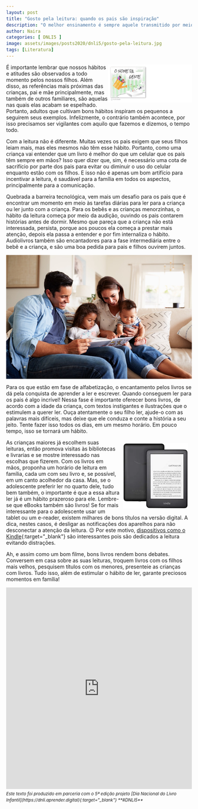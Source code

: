 ```yaml
---
layout: post
title: "Gosto pela leitura: quando os pais são inspiração"
description: "O melhor ensinamento é sempre aquele transmitido por meio do exemplo."
author: Naira
categories: [ DNLI5 ]
image: assets/images/posts2020/dnli5/gosto-pela-leitura.jpg
tags: [Literatura]
---
```

<style>
.onomegente {float: right; width: 45%;}
.kindle {float: right; width: 35%; padding:10px;}
.d5a10 {
  font-family: 'Crafty Girls', cursive;
  color:gray;
  font-weight: bold;
}
</style>
<a href="https://aprender.digital/"><img class="onomegente" src="/assets/images/o-nome-da-gente.gif" align="rigth"></a>
É importante lembrar que nossos hábitos e atitudes são observados a todo momento pelos nossos filhos. Além disso, as referências mais próximas das crianças, pai e mãe principalmente, mas também de outros familiares, são aquelas nas quais elas acabam se espelhado. Portanto, adultos que cultivam bons hábitos inspiram os pequenos a seguirem seus exemplos. Infelizmente, o contrário também acontece, por isso precisamos ser vigilantes com aquilo que fazemos e dizemos, o tempo todo.

Com a leitura não é diferente. Muitas vezes os pais exigem que seus filhos leiam mais, mas eles mesmos não têm esse hábito. Portanto, como uma criança vai entender que um livro é melhor do que um celular que os pais têm sempre em mãos? Isso quer dizer que, sim, é necessário uma cota de sacrifício por parte dos pais para evitar ou diminuir o uso do celular enquanto estão com os filhos. E isso não é apenas um bom artifício para incentivar a leitura, é saudável para a família em todos os aspectos, principalmente para a comunicação.

Quebrada a barreira tecnológica, vem mais um desafio para os pais que é encontrar um momento em meio às tarefas diárias para ler para a criança ou ler junto com a criança. Para os bebês e as crianças menorzinhas, o hábito da leitura começa por meio da audição, ouvindo os pais contarem histórias antes de dormir. Mesmo que pareça que a criança não está interessada, persista, porque aos poucos ela começa a prestar mais atenção, depois ela passa a entender e por fim internaliza o hábito. Audiolivros também são encantadores para a fase intermediária entre o bebê e a criança, e são uma boa pedida para pais e filhos ouvirem juntos. 

<img src="/assets/images/posts2020/dnli5/familia-lendo.jpg" style="display: block;margin-left: auto;margin-right: auto;">

Para os que estão em fase de alfabetização, o encantamento pelos livros se dá pela conquista de aprender a ler e escrever. Quando conseguem ler para os pais é algo incrível! Nessa fase é importante oferecer bons livros, de acordo com a idade da criança, com textos instigantes e ilustrações que o estimulem a querer ler. Ouça atentamente o seu filho ler, ajude-o com as palavras mais difíceis, mas deixe que ele conduza e conte a história a seu jeito. Tente fazer isso todos os dias, em um mesmo horário. Em pouco tempo, isso se tornará um hábito.

<a target="_blank" href="https://www.amazon.com.br/gp/product/B07FPX7SQZ/ref=as_li_tl?ie=UTF8&tag=greendot06-20&camp=1789&creative=9325&linkCode=as2&creativeASIN=B07FPX7SQZ&linkId=87917a359c6c587d36693bd56039fd51"><img class="kindle" src="/assets/images/posts2020/dnli5/kindle.webp" align="rigth" ></a>
As crianças maiores já escolhem suas leituras, então promova visitas às bibliotecas e livrarias e se mostre interessado nas escolhas que fizerem. Com os livros em mãos, proponha um horário de leitura em família, cada um com seu livro e, se possível, em um canto acolhedor da casa. Mas, se o adolescente preferir ler no quarto dele, tudo bem também, o importante é que a essa altura ler já é um hábito prazeroso para ele. Lembre-se que eBooks também são livros! Se for mais interessante para o adolescente usar um tablet ou um e-reader, existem milhares de bons títulos na versão digital. A dica, nestes casos, é desligar as notificações dos aparelhos para não desconectar a atenção da leitura. 😉 Por este motivo, [dispositivos como o Kindle](https://www.amazon.com.br/gp/product/B07FPX7SQZ/ref=as_li_tl?ie=UTF8&tag=greendot06-20&camp=1789&creative=9325&linkCode=as2&creativeASIN=B07FPX7SQZ&linkId=87917a359c6c587d36693bd56039fd51){:target="_blank"} são interessantes pois são dedicados a leitura evitando distrações.

Ah, e assim como um bom filme, bons livros rendem bons debates. Conversem em casa sobre as suas leituras, troquem livros com os filhos mais velhos, pesquisem títulos com os menores, presenteie as crianças com livros. Tudo isso, além de estimular o hábito de ler, garante preciosos momentos em família!

<iframe src="https://docs.google.com/forms/d/e/1FAIpQLSd8Pl2KwVj0f3hrZaZyGgm0oOE5qWk_fqQIJ_FGwcJu4gfOng/viewform?embedded=true" width="100%" height="547" frameborder="0" marginheight="0" marginwidth="0">Carregando…</iframe>
<small><i>Este texto foi produzido em parceria com o 5ª edição projeto [Dia Nacional do Livro Infantil](https://dnli.aprender.digital){:target="_blank"} **#DNLI5**</i></small>